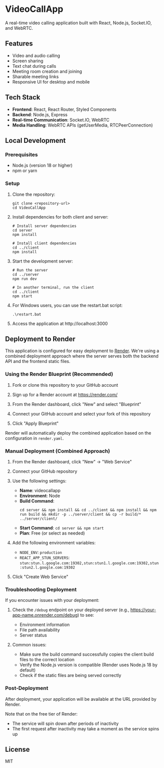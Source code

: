 # VideoCallApp

A real-time video calling application built with React, Node.js, Socket.IO, and WebRTC.

## Features

- Video and audio calling
- Screen sharing
- Text chat during calls
- Meeting room creation and joining
- Sharable meeting links
- Responsive UI for desktop and mobile

## Tech Stack

- **Frontend**: React, React Router, Styled Components
- **Backend**: Node.js, Express
- **Real-time Communication**: Socket.IO, WebRTC
- **Media Handling**: WebRTC APIs (getUserMedia, RTCPeerConnection)

## Local Development

### Prerequisites

- Node.js (version 18 or higher)
- npm or yarn

### Setup

1. Clone the repository:
   ```
   git clone <repository-url>
   cd VideoCallApp
   ```

2. Install dependencies for both client and server:
   ```
   # Install server dependencies
   cd server
   npm install
   
   # Install client dependencies
   cd ../client
   npm install
   ```

3. Start the development server:
   ```
   # Run the server
   cd ../server
   npm run dev
   
   # In another terminal, run the client
   cd ../client
   npm start
   ```

4. For Windows users, you can use the restart.bat script:
   ```
   .\restart.bat
   ```

5. Access the application at http://localhost:3000

## Deployment to Render

This application is configured for easy deployment to [Render](https://render.com/). We're using a combined deployment approach where the server serves both the backend API and the frontend static files.

### Using the Render Blueprint (Recommended)

1. Fork or clone this repository to your GitHub account

2. Sign up for a Render account at https://render.com/

3. From the Render dashboard, click "New" and select "Blueprint"

4. Connect your GitHub account and select your fork of this repository

5. Click "Apply Blueprint"

Render will automatically deploy the combined application based on the configuration in `render.yaml`.

### Manual Deployment (Combined Approach)

1. From the Render dashboard, click "New" → "Web Service"

2. Connect your GitHub repository

3. Use the following settings:
   - **Name**: videocallapp
   - **Environment**: Node
   - **Build Command**: 
     ```
     cd server && npm install && cd ../client && npm install && npm run build && mkdir -p ../server/client && cp -r build/* ../server/client/
     ```
   - **Start Command**: `cd server && npm start`
   - **Plan**: Free (or select as needed)

4. Add the following environment variables:
   - `NODE_ENV`: `production`
   - `REACT_APP_STUN_SERVERS`: `stun:stun.l.google.com:19302,stun:stun1.l.google.com:19302,stun:stun2.l.google.com:19302`

5. Click "Create Web Service"

### Troubleshooting Deployment

If you encounter issues with your deployment:

1. Check the `/debug` endpoint on your deployed server (e.g., https://your-app-name.onrender.com/debug) to see:
   - Environment information
   - File path availability 
   - Server status

2. Common issues:
   - Make sure the build command successfully copies the client build files to the correct location
   - Verify the Node.js version is compatible (Render uses Node.js 18 by default)
   - Check if the static files are being served correctly

### Post-Deployment

After deployment, your application will be available at the URL provided by Render.

Note that on the free tier of Render:
- The service will spin down after periods of inactivity
- The first request after inactivity may take a moment as the service spins up

## License

MIT 